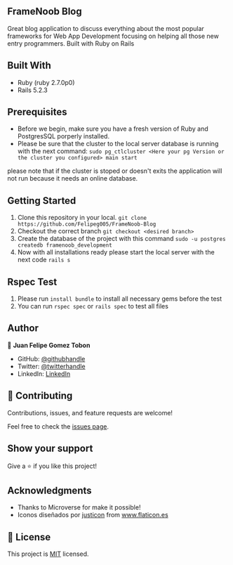 ## FrameNoob Blog

Great blog application to discuss everything about the most popular frameworks for Web App Development focusing on helping all those new entry programmers. Built with Ruby on Rails

## Built With

- Ruby (ruby 2.7.0p0)
- Rails 5.2.3

## Prerequisites

- Before we begin, make sure you have a fresh version of Ruby and PostgresSQL porperly installed.
- Please be sure that the cluster to the local server database is running with the next command:
`sudo pg_ctlcluster <Here your pg Version or the cluster you configured> main start` 

please note that if the cluster is stoped or doesn't exits the application will not run because it needs an online database.

## Getting Started

1. Clone this repository in your local. `git clone https://github.com/Felipeg005/FrameNoob-Blog`
2. Checkout the correct branch `git checkout <desired branch>`
3. Create the database of the project with this command `sudo -u postgres createdb framenoob_development`
4. Now with all installations ready please start the local server with the next code `rails s`

## Rspec Test

1. Please run `install bundle` to install all necessary gems before the test
2. You can run `rspec spec` or `rails spec` to test all files

## Author

👤 **Juan Felipe Gomez Tobon**

- GitHub: [@githubhandle](https://github.com/Felipeg005/)
- Twitter: [@twitterhandle](https://twitter.com/JuanFGT05)
- LinkedIn: [LinkedIn](https://www.linkedin.com/in/juan-felipe-gomez-tobon/)

## 🤝 Contributing

Contributions, issues, and feature requests are welcome!

Feel free to check the [issues page](../../issues/).

## Show your support

Give a ⭐️ if you like this project!

## Acknowledgments

- Thanks to Microverse for make it possible!
- <div>Iconos diseñados por <a href="https://www.flaticon.es/autores/justicon" title="justicon">justicon</a> from <a href="https://www.flaticon.es/" title="Flaticon">www.flaticon.es</a></div>

## 📝 License

This project is [MIT](./MIT.md) licensed.
